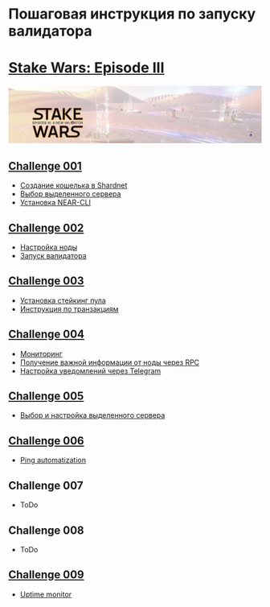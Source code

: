 # Пошаговая инструкция по запуску валидатора
# [Stake Wars: Episode III](https://github.com/near/stakewars-iii)
![](https://github.com/BTCSecure/stakewars-3/blob/main/images/1.png)
## [Challenge 001](https://github.com/BTCSecure/stakewars-3/blob/main/challenge-001.md)
* [Создание кошелька в Shardnet](https://github.com/BTCSecure/stakewars-3/blob/main/challenge-001.md#%D1%81%D0%BE%D0%B7%D0%B4%D0%B0%D0%BD%D0%B8%D0%B5-%D0%BA%D0%BE%D1%88%D0%B5%D0%BB%D1%8C%D0%BA%D0%B0)
* [Выбор выделенного сервера](https://github.com/BTCSecure/stakewars-3/blob/main/challenge-001.md#%D0%B2%D1%8B%D0%B1%D0%BE%D1%80-%D0%B2%D1%8B%D0%B4%D0%B5%D0%BB%D0%B5%D0%BD%D0%BD%D0%BE%D0%B3%D0%BE-%D1%81%D0%B5%D1%80%D0%B2%D0%B5%D1%80%D0%B0)
* [Установка NEAR-CLI](https://github.com/BTCSecure/stakewars-3/blob/main/challenge-001.md#%D1%83%D1%81%D1%82%D0%B0%D0%BD%D0%BE%D0%B2%D0%BA%D0%B0-near-cli)
## [Challenge 002](https://github.com/BTCSecure/stakewars-3/blob/main/challenge-002.md)
* [Настройка ноды](https://github.com/BTCSecure/stakewars-3/blob/main/challenge-002.md#%D0%BD%D0%B0%D1%81%D1%82%D1%80%D0%BE%D0%B9%D0%BA%D0%B0-%D0%BD%D0%BE%D0%B4%D1%8B)
* [Запуск валидатора](https://github.com/BTCSecure/stakewars-3/blob/main/challenge-002.md#%D0%BD%D0%B0%D1%81%D1%82%D1%80%D0%BE%D0%B9%D0%BA%D0%B0-%D0%BD%D0%BE%D0%B4%D1%8B)
## [Challenge 003](https://github.com/BTCSecure/stakewars-3/blob/main/challenge-003.md)
* [Установка стейкинг пула](https://github.com/BTCSecure/stakewars-3/blob/main/challenge-003.md#%D1%83%D1%81%D1%82%D0%B0%D0%BD%D0%BE%D0%B2%D0%BA%D0%B0-%D1%81%D1%82%D0%B5%D0%B9%D0%BA%D0%B8%D0%BD%D0%B3-%D0%BF%D1%83%D0%BB%D0%B0)
* [Инструкция по транзакциям](https://github.com/BTCSecure/stakewars-3/blob/main/challenge-003.md#%D1%83%D1%81%D1%82%D0%B0%D0%BD%D0%BE%D0%B2%D0%BA%D0%B0-%D1%81%D1%82%D0%B5%D0%B9%D0%BA%D0%B8%D0%BD%D0%B3-%D0%BF%D1%83%D0%BB%D0%B0)
## [Challenge 004](https://github.com/BTCSecure/stakewars-3/blob/main/challenge-004.md)
* [Мониторинг](https://github.com/BTCSecure/stakewars-3/blob/main/challenge-004.md#%D0%BC%D0%BE%D0%BD%D0%B8%D1%82%D0%BE%D1%80%D0%B8%D0%BD%D0%B3)
* [Получение важной информации от ноды через RPC](https://github.com/BTCSecure/stakewars-3/blob/main/challenge-004.md#rpc)
* [Настройка уведомлений через Telegram](https://github.com/BTCSecure/stakewars-3/blob/main/challenge-004.md#rpc)
## [Challenge 005](https://github.com/BTCSecure/stakewars-3/blob/main/challenge-005.md)
* [Выбор и настройка выделенного сервера](https://github.com/BTCSecure/stakewars-3/blob/main/challenge-005.md#%D0%BF%D0%BE%D0%BA%D1%83%D0%BF%D0%BA%D0%B0-vps)
## [Challenge 006](https://github.com/BTCSecure/stakewars-3/blob/main/challenge-006.md)
* [Ping automatization](https://github.com/BTCSecure/stakewars-3/blob/main/challenge-006.md#ping-automatization)
## Challenge 007
* ToDo
## Challenge 008
* ToDo
## [Challenge 009](https://github.com/BTCSecure/stakewars-3/blob/main/challenge-009.md)
* [Uptime monitor](https://github.com/BTCSecure/stakewars-3/blob/main/challenge-009.md#%D0%BC%D0%BE%D0%BD%D0%B8%D1%82%D0%BE%D1%80%D0%B8%D0%BD%D0%B3-%D0%B0%D0%BF%D1%82%D0%B0%D0%B9%D0%BC%D0%B0)
